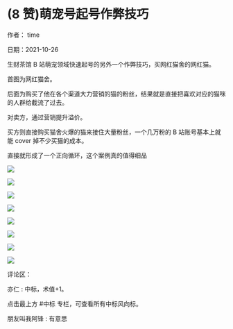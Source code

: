 
# (8 赞)萌宠号起号作弊技巧

作者： time

日期：2021-10-26

生财茶馆 B 站萌宠领域快速起号的另外一个作弊技巧，买网红猫舍的网红猫。

 

 

首图为网红猫舍。

后面为购买了他在各个渠道大力营销的猫的粉丝，结果就是直接把喜欢对应的猫咪的人群给截流了过去。

对卖方，通过营销提升溢价。

买方则直接购买猫舍火爆的猫来接住大量粉丝，一个几万粉的 B 站账号基本上就能 cover 掉不少买猫的成本。

直接就形成了一个正向循环，这个案例真的值得细品

![](img/chongwu_0710.png)

 

 

![](img/chongwu_0715.png)

 

 

![](img/chongwu_0720.png)

 

 

![](img/chongwu_0725.png)

 

 

![](img/chongwu_0730.png)

 

 

![](img/chongwu_0735.png)

 

 

![](img/chongwu_0740.png)

 

 

![](img/chongwu_0745.png)

评论区：

亦仁 : 中标，术值+1。

点击最上方 #中标  专栏，可查看所有中标风向标。

朋友叫我阿锋 : 有意思
